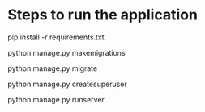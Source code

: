 # Steps to run the application

pip install -r requirements.txt

python manage.py makemigrations

python manage.py migrate

python manage.py createsuperuser

python manage.py runserver

